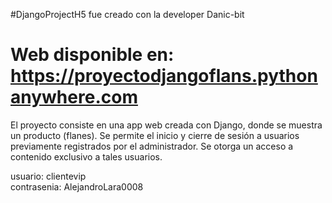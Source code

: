 #DjangoProjectH5 fue creado con la developer Danic-bit
# Web disponible en: <a href="https://proyectodjangoflans.pythonanywhere.com" rel="nofollow">https://proyectodjangoflans.pythonanywhere.com</a>

El proyecto consiste en una app web creada con Django, donde se muestra un producto (flanes).
Se permite el inicio y cierre de sesión a usuarios previamente registrados por el administrador.
Se otorga un acceso a contenido exclusivo a tales usuarios.


usuario: clientevip                                                                                                                                                       
contrasenia: AlejandroLara0008

